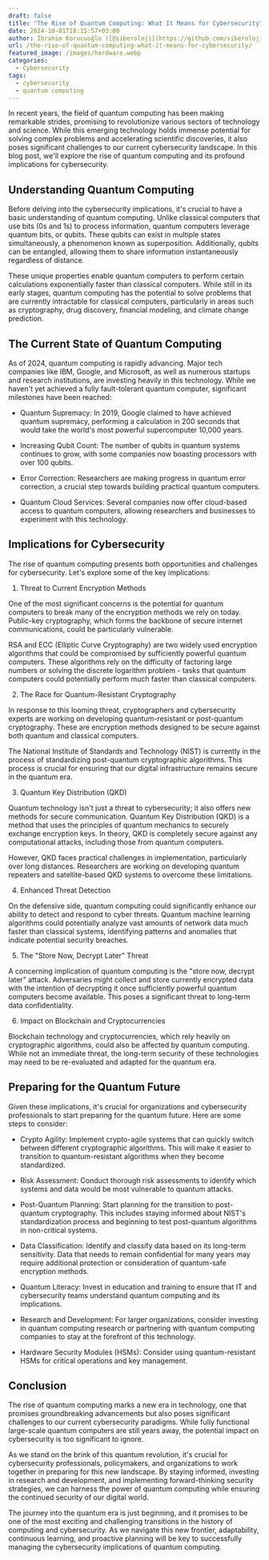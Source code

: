 ```yaml
---
draft: false
title: "The Rise of Quantum Computing: What It Means for Cybersecurity"
date: 2024-10-01T18:15:57+03:00
author: İbrahim Korucuoğlu ([@siberoloji](https://github.com/siberoloji))
url: /the-rise-of-quantum-computing-what-it-means-for-cybersecurity/
featured_image: /images/hardware.webp
categories:
  - Cybersecurity
tags:
  - cybersecurity
  - quantum computing
---
```



In recent years, the field of quantum computing has been making remarkable strides, promising to revolutionize various sectors of technology and science. While this emerging technology holds immense potential for solving complex problems and accelerating scientific discoveries, it also poses significant challenges to our current cybersecurity landscape. In this blog post, we'll explore the rise of quantum computing and its profound implications for cybersecurity.



## Understanding Quantum Computing



Before delving into the cybersecurity implications, it's crucial to have a basic understanding of quantum computing. Unlike classical computers that use bits (0s and 1s) to process information, quantum computers leverage quantum bits, or qubits. These qubits can exist in multiple states simultaneously, a phenomenon known as superposition. Additionally, qubits can be entangled, allowing them to share information instantaneously regardless of distance.



These unique properties enable quantum computers to perform certain calculations exponentially faster than classical computers. While still in its early stages, quantum computing has the potential to solve problems that are currently intractable for classical computers, particularly in areas such as cryptography, drug discovery, financial modeling, and climate change prediction.



## The Current State of Quantum Computing



As of 2024, quantum computing is rapidly advancing. Major tech companies like IBM, Google, and Microsoft, as well as numerous startups and research institutions, are investing heavily in this technology. While we haven't yet achieved a fully fault-tolerant quantum computer, significant milestones have been reached:


* Quantum Supremacy: In 2019, Google claimed to have achieved quantum supremacy, performing a calculation in 200 seconds that would take the world's most powerful supercomputer 10,000 years.

* Increasing Qubit Count: The number of qubits in quantum systems continues to grow, with some companies now boasting processors with over 100 qubits.

* Error Correction: Researchers are making progress in quantum error correction, a crucial step towards building practical quantum computers.

* Quantum Cloud Services: Several companies now offer cloud-based access to quantum computers, allowing researchers and businesses to experiment with this technology.
## Implications for Cybersecurity



The rise of quantum computing presents both opportunities and challenges for cybersecurity. Let's explore some of the key implications:



1. Threat to Current Encryption Methods



One of the most significant concerns is the potential for quantum computers to break many of the encryption methods we rely on today. Public-key cryptography, which forms the backbone of secure internet communications, could be particularly vulnerable.



RSA and ECC (Elliptic Curve Cryptography) are two widely used encryption algorithms that could be compromised by sufficiently powerful quantum computers. These algorithms rely on the difficulty of factoring large numbers or solving the discrete logarithm problem - tasks that quantum computers could potentially perform much faster than classical computers.



2. The Race for Quantum-Resistant Cryptography



In response to this looming threat, cryptographers and cybersecurity experts are working on developing quantum-resistant or post-quantum cryptography. These are encryption methods designed to be secure against both quantum and classical computers.



The National Institute of Standards and Technology (NIST) is currently in the process of standardizing post-quantum cryptographic algorithms. This process is crucial for ensuring that our digital infrastructure remains secure in the quantum era.



3. Quantum Key Distribution (QKD)



Quantum technology isn't just a threat to cybersecurity; it also offers new methods for secure communication. Quantum Key Distribution (QKD) is a method that uses the principles of quantum mechanics to securely exchange encryption keys. In theory, QKD is completely secure against any computational attacks, including those from quantum computers.



However, QKD faces practical challenges in implementation, particularly over long distances. Researchers are working on developing quantum repeaters and satellite-based QKD systems to overcome these limitations.



4. Enhanced Threat Detection



On the defensive side, quantum computing could significantly enhance our ability to detect and respond to cyber threats. Quantum machine learning algorithms could potentially analyze vast amounts of network data much faster than classical systems, identifying patterns and anomalies that indicate potential security breaches.



5. The "Store Now, Decrypt Later" Threat



A concerning implication of quantum computing is the "store now, decrypt later" attack. Adversaries might collect and store currently encrypted data with the intention of decrypting it once sufficiently powerful quantum computers become available. This poses a significant threat to long-term data confidentiality.



6. Impact on Blockchain and Cryptocurrencies



Blockchain technology and cryptocurrencies, which rely heavily on cryptographic algorithms, could also be affected by quantum computing. While not an immediate threat, the long-term security of these technologies may need to be re-evaluated and adapted for the quantum era.



## Preparing for the Quantum Future



Given these implications, it's crucial for organizations and cybersecurity professionals to start preparing for the quantum future. Here are some steps to consider:


* Crypto Agility: Implement crypto-agile systems that can quickly switch between different cryptographic algorithms. This will make it easier to transition to quantum-resistant algorithms when they become standardized.

* Risk Assessment: Conduct thorough risk assessments to identify which systems and data would be most vulnerable to quantum attacks.

* Post-Quantum Planning: Start planning for the transition to post-quantum cryptography. This includes staying informed about NIST's standardization process and beginning to test post-quantum algorithms in non-critical systems.

* Data Classification: Identify and classify data based on its long-term sensitivity. Data that needs to remain confidential for many years may require additional protection or consideration of quantum-safe encryption methods.

* Quantum Literacy: Invest in education and training to ensure that IT and cybersecurity teams understand quantum computing and its implications.

* Research and Development: For larger organizations, consider investing in quantum computing research or partnering with quantum computing companies to stay at the forefront of this technology.

* Hardware Security Modules (HSMs): Consider using quantum-resistant HSMs for critical operations and key management.
## Conclusion



The rise of quantum computing marks a new era in technology, one that promises groundbreaking advancements but also poses significant challenges to our current cybersecurity paradigms. While fully functional large-scale quantum computers are still years away, the potential impact on cybersecurity is too significant to ignore.



As we stand on the brink of this quantum revolution, it's crucial for cybersecurity professionals, policymakers, and organizations to work together in preparing for this new landscape. By staying informed, investing in research and development, and implementing forward-thinking security strategies, we can harness the power of quantum computing while ensuring the continued security of our digital world.



The journey into the quantum era is just beginning, and it promises to be one of the most exciting and challenging transitions in the history of computing and cybersecurity. As we navigate this new frontier, adaptability, continuous learning, and proactive planning will be key to successfully managing the cybersecurity implications of quantum computing.
